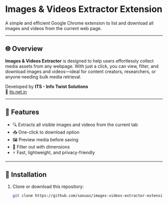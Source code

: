 # Images & Videos Extractor Extension

A simple and efficient Google Chrome extension to list and download all images and videos from the current web page.

---

## 🌐 Overview

**Images & Videos Extractor** is designed to help users effortlessly collect media assets from any webpage. With just a click, you can view, filter, and download images and videos—ideal for content creators, researchers, or anyone needing bulk media retrieval.

Developed by **ITS - Info Twist Solutions**  
🔗 [its.net.in](https://its.net.in)

---

## 🚀 Features

- 🔍 Extracts all visible images and videos from the current tab
- 📥 One-click to download option
- 🖼 Preview media before saving
- 🧹 Filter out with dimensions
- ⚡ Fast, lightweight, and privacy-friendly

---

## 🔧 Installation

1. Clone or download this repository:
   ```bash
   git clone https://github.com/sanuas/images-videos-extractor-extension.git
